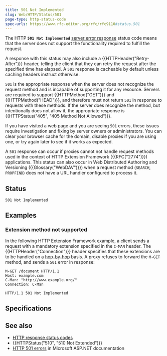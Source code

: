 ```yaml
---
title: 501 Not Implemented
slug: Web/HTTP/Status/501
page-type: http-status-code
spec-urls: https://www.rfc-editor.org/rfc/rfc9110#status.501
---
```




The HTTP **`501 Not Implemented`** [server error response](/Web/HTTP/Status#server_error_responses) status code means that the server does not support the functionality required to fulfill the request.

A response with this status may also include a {{HTTPHeader("Retry-After")}} header, telling the client that they can retry the request after the specified time has elapsed.
A `501` response is cacheable by default unless caching headers instruct otherwise.

`501` is the appropriate response when the server does not recognize the request method and is incapable of supporting it for any resource.
Servers are required to support {{HTTPMethod("GET")}} and {{HTTPMethod("HEAD")}}, and therefore must not return `501` in response to requests with these methods.
If the server does recognize the method, but intentionally does not allow it, the appropriate response is {{HTTPStatus("405", "405 Method Not Allowed")}}.

If you have visited a web page and you are seeing `501` errors, these issues require investigation and fixing by server owners or administrators.
You can clear your browser cache for the domain, disable proxies if you are using one, or try again later to see if it works as expected.

A `501` response can occur if proxies cannot not handle request methods used in the context of HTTP Extension Framework ({{RFC("2774")}}) applications.
This status can also occur in Web Distributed Authoring and Versioning ({{Glossary("WebDAV")}}) when a request method (`SEARCH`, `PROPFIND`) does not have a URL handler configured to process it.

## Status

```http
501 Not Implemented
```

## Examples

### Extension method not supported

In the following HTTP Extension Framework example, a client sends a request with a mandatory extension specified in the `C-MAN` header.
The {{HTTPHeader("Connection")}} header specifies that these extensions are to be handled on a [hop-by-hop](/Web/HTTP/Headers#hop-by-hop_headers) basis.
A proxy refuses to forward the `M-GET` method, and sends a `501` error in response:

```http
M-GET /document HTTP/1.1
Host: example.com
C-Man: "http://www.example.org/"
Connection: C-Man
```

```http
HTTP/1.1 501 Not Implemented
```

## Specifications



## See also

- [HTTP response status codes](/Web/HTTP/Status)
- {{HTTPStatus("510", "510 Not Extended")}}
- [HTTP 501 errors](https://learn.microsoft.com/en-us/aspnet/web-api/overview/testing-and-debugging/troubleshooting-http-405-errors-after-publishing-web-api-applications) in Microsoft ASP.NET documentation
